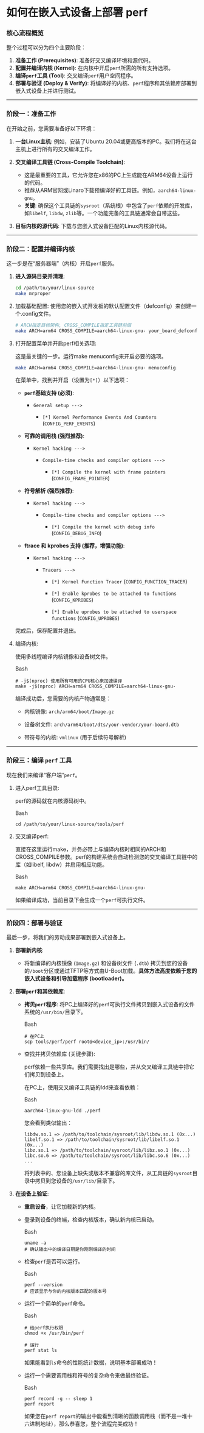 # 如何在嵌入式设备上部署 perf

### 核心流程概览

整个过程可以分为四个主要阶段：

1. **准备工作 (Prerequisites)**: 准备好交叉编译环境和源代码。
2. **配置并编译内核 (Kernel)**: 在内核中开启`perf`所需的所有支持选项。
3. **编译`perf`工具 (Tool)**: 交叉编译`perf`用户空间程序。
4. **部署与验证 (Deploy & Verify)**: 将编译好的内核、`perf`程序和其依赖库部署到嵌入式设备上并进行测试。
    

---

### 阶段一：准备工作

在开始之前，您需要准备好以下环境：

1. **一台Linux主机**: 例如，安装了Ubuntu 20.04或更高版本的PC。我们将在这台主机上进行所有的交叉编译工作。
    
2. **交叉编译工具链 (Cross-Compile Toolchain)**:
    
    - 这是最重要的工具，它允许您在x86的PC上生成能在ARM64设备上运行的代码。
    - 推荐从ARM官网或Linaro下载预编译好的工具链。例如，`aarch64-linux-gnu`。
    - **关键**: 确保这个工具链的`sysroot`（系统根）中包含了`perf`依赖的开发库，如`libelf`, `libdw`, `zlib`等。一个功能完备的工具链通常会自带这些。
        
3. **目标内核的源代码**: 下载与您嵌入式设备匹配的Linux内核源代码。
    

---

### 阶段二：配置并编译内核

这一步是在“服务器端”（内核）开启`perf`服务。

1. **进入源码目录并清理**:
    ```Bash
    cd /path/to/your/linux-source
    make mrproper
    ```
    
2. 加载基础配置:
    使用您的嵌入式开发板的默认配置文件（defconfig）来创建一个.config文件。
    ``` Bash
    # ARCH指定目标架构, CROSS_COMPILE指定工具链前缀
    make ARCH=arm64 CROSS_COMPILE=aarch64-linux-gnu- your_board_defconfig
    ```
    
3. 打开配置菜单并开启perf相关选项:
    
    这是最关键的一步。运行make menuconfig来开启必要的选项。
    ```Bash
    make ARCH=arm64 CROSS_COMPILE=aarch64-linux-gnu- menuconfig
    ```
    
    在菜单中，找到并开启（设置为`[*]`）以下选项：
    
    - **`perf`基础支持 (必须)**:
        
        - `General setup --->`
            
            - `[*] Kernel Performance Events And Counters` (`CONFIG_PERF_EVENTS`)
                
    - **可靠的调用栈 (强烈推荐)**:
        
        - `Kernel hacking --->`
            
            - `Compile-time checks and compiler options --->`
                
                - `[*] Compile the kernel with frame pointers` (`CONFIG_FRAME_POINTER`)
                    
    - **符号解析 (强烈推荐)**:
        
        - `Kernel hacking --->`
            
            - `Compile-time checks and compiler options --->`
                
                - `[*] Compile the kernel with debug info` (`CONFIG_DEBUG_INFO`)
                    
    - **ftrace 和 kprobes 支持 (推荐，增强功能)**:
        
        - `Kernel hacking --->`
            
            - `Tracers --->`
                
                - `[*] Kernel Function Tracer` (`CONFIG_FUNCTION_TRACER`)
                    
                - `[*] Enable kprobes to be attached to functions` (`CONFIG_KPROBES`)
                    
                - `[*] Enable uprobes to be attached to userspace functions` (`CONFIG_UPROBES`)
                    
    
    完成后，保存配置并退出。
    
4. 编译内核:
    
    使用多线程编译内核镜像和设备树文件。
    
    Bash
    
    ```
    # -j$(nproc) 使用所有可用的CPU核心来加速编译
    make -j$(nproc) ARCH=arm64 CROSS_COMPILE=aarch64-linux-gnu-
    ```
    
    编译成功后，您需要的内核产物通常是：
    
    - 内核镜像: `arch/arm64/boot/Image.gz`
        
    - 设备树文件: `arch/arm64/boot/dts/your-vendor/your-board.dtb`
        
    - 带符号的内核: `vmlinux` (用于后续符号解析)
        

---

### 阶段三：编译 `perf` 工具

现在我们来编译“客户端”`perf`。

1. 进入perf工具目录:
    
    perf的源码就在内核源码树中。
    
    Bash
    
    ```
    cd /path/to/your/linux-source/tools/perf
    ```
    
2. 交叉编译perf:
    
    直接在这里运行make，并务必带上与编译内核时相同的ARCH和CROSS_COMPILE参数。perf的构建系统会自动检测您的交叉编译工具链中的库（如libelf, libdw）并启用相应功能。
    
    Bash
    
    ```
    make ARCH=arm64 CROSS_COMPILE=aarch64-linux-gnu-
    ```
    
    如果编译成功，当前目录下会生成一个`perf`可执行文件。
    

---

### 阶段四：部署与验证

最后一步，将我们的劳动成果部署到嵌入式设备上。

1. **部署新内核**:
    
    - 将新编译的内核镜像 (`Image.gz`) 和设备树文件 (`.dtb`) 拷贝到您的设备的`/boot`分区或通过TFTP等方式由U-Boot加载。**具体方法高度依赖于您的嵌入式设备和引导加载程序 (bootloader)。**
        
2. **部署`perf`和其依赖库**:
    
    - **拷贝`perf`程序**: 将PC上编译好的`perf`可执行文件拷贝到嵌入式设备的文件系统的`/usr/bin/`目录下。
        
        Bash
        
        ```
        # 在PC上
        scp tools/perf/perf root@<device_ip>:/usr/bin/
        ```
        
    - 查找并拷贝依赖库 (关键步骤):
        
        perf依赖一些共享库。我们需要找出是哪些，并从交叉编译工具链中把它们拷贝到设备上。
        
        在PC上，使用交叉编译工具链的ldd来查看依赖：
        
        Bash
        
        ```
        aarch64-linux-gnu-ldd ./perf
        ```
        
        您会看到类似输出：
        
        ```
        libdw.so.1 => /path/to/toolchain/sysroot/lib/libdw.so.1 (0x...)
        libelf.so.1 => /path/to/toolchain/sysroot/lib/libelf.so.1 (0x...)
        libz.so.1 => /path/to/toolchain/sysroot/lib/libz.so.1 (0x...)
        libc.so.6 => /path/to/toolchain/sysroot/lib/libc.so.6 (0x...)
        ...
        ```
        
        将列表中的、您设备上缺失或版本不兼容的库文件，从工具链的`sysroot`目录中拷贝到您设备的`/usr/lib/`目录下。
        
3. **在设备上验证**:
    
    - **重启设备**，让它加载新的内核。
        
    - 登录到设备的终端，检查内核版本，确认新内核已启动。
        
        Bash
        
        ```
        uname -a
        # 确认输出中的编译日期是你刚刚编译的时间
        ```
        
    - 检查`perf`是否可以运行。
        
        Bash
        
        ```
        perf --version
        # 应该显示与你的内核版本匹配的版本号
        ```
        
    - 运行一个简单的`perf`命令。
        
        Bash
        
        ```
        # 给perf执行权限
        chmod +x /usr/bin/perf
        
        # 运行
        perf stat ls
        ```
        
        如果能看到`ls`命令的性能统计数据，说明基本部署成功！
        
    - 运行一个需要调用栈和符号的复杂命令来做最终验证。
        
        Bash
        
        ```
        perf record -g -- sleep 1
        perf report
        ```
        
        如果您在`perf report`的输出中能看到清晰的函数调用栈（而不是一堆十六进制地址），那么恭喜您，整个流程完美成功！